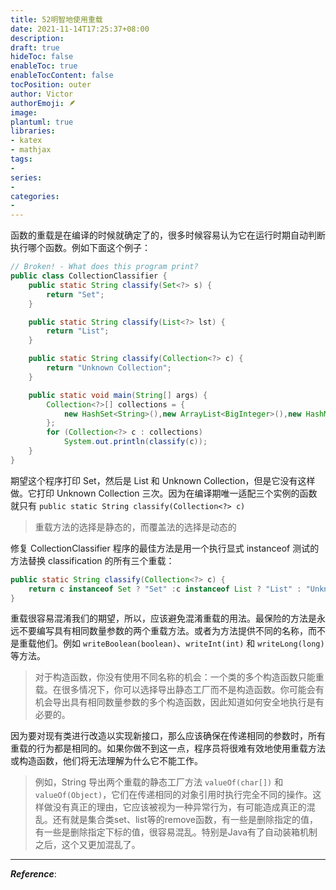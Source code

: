 ```yaml
---
title: 52明智地使用重载
date: 2021-11-14T17:25:37+08:00
description:
draft: true
hideToc: false
enableToc: true
enableTocContent: false
tocPosition: outer
author: Victor
authorEmoji: 🪶
image:
plantuml: true
libraries:
- katex
- mathjax
tags:
-
series:
-
categories:
-
---
```




函数的重载是在编译的时候就确定了的，很多时候容易认为它在运行时期自动判断执行哪个函数。例如下面这个例子：

```java
// Broken! - What does this program print?
public class CollectionClassifier {
    public static String classify(Set<?> s) {
        return "Set";
    }

    public static String classify(List<?> lst) {
        return "List";
    }

    public static String classify(Collection<?> c) {
        return "Unknown Collection";
    }

    public static void main(String[] args) {
        Collection<?>[] collections = {
            new HashSet<String>(),new ArrayList<BigInteger>(),new HashMap<String, String>().values()
        };
        for (Collection<?> c : collections)
            System.out.println(classify(c));
    }
}
```

期望这个程序打印 Set，然后是 List 和 Unknown Collection，但是它没有这样做。它打印 Unknown Collection 三次。因为在编译期唯一适配三个实例的函数就只有 `public static String classify(Collection<?> c)`

> 重载方法的选择是静态的，而覆盖法的选择是动态的

修复 CollectionClassifier 程序的最佳方法是用一个执行显式 instanceof 测试的方法替换 classification 的所有三个重载：

```java
public static String classify(Collection<?> c) {
    return c instanceof Set ? "Set" :c instanceof List ? "List" : "Unknown Collection";
}
```



重载很容易混淆我们的期望，所以，应该避免混淆重载的用法。最保险的方法是永远不要编写具有相同数量参数的两个重载方法。或者为方法提供不同的名称，而不是重载他们。例如 `writeBoolean(boolean)`、`writeInt(int)` 和 `writeLong(long)`等方法。

> 对于构造函数，你没有使用不同名称的机会：一个类的多个构造函数只能重载。在很多情况下，你可以选择导出静态工厂而不是构造函数。你可能会有机会导出具有相同数量参数的多个构造函数，因此知道如何安全地执行是有必要的。



因为要对现有类进行改造以实现新接口，那么应该确保在传递相同的参数时，所有重载的行为都是相同的。如果你做不到这一点，程序员将很难有效地使用重载方法或构造函数，他们将无法理解为什么它不能工作。

> 例如，String 导出两个重载的静态工厂方法 `valueOf(char[])` 和 `valueOf(Object)`，它们在传递相同的对象引用时执行完全不同的操作。这样做没有真正的理由，它应该被视为一种异常行为，有可能造成真正的混乱。还有就是集合类set、list等的remove函数，有一些是删除指定的值，有一些是删除指定下标的值，很容易混乱。特别是Java有了自动装箱机制之后，这个又更加混乱了。



---

***Reference***:


